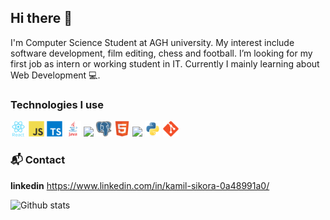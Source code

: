 ## Hi there 👋

I'm Computer Science Student at AGH university. My interest include software development, film editing, chess and football. I’m looking for my first job as intern or working student in IT. 
Currently I mainly learning about Web Development 💻.

### Technologies I use
<div>
<img src="https://raw.githubusercontent.com/devicons/devicon/master/icons/react/react-original-wordmark.svg" width="5%"> <img src="https://raw.githubusercontent.com/devicons/devicon/master/icons/javascript/javascript-original.svg" width="5%">
<img src="https://raw.githubusercontent.com/devicons/devicon/master/icons/typescript/typescript-original.svg" width="5%">
<img src="https://raw.githubusercontent.com/devicons/devicon/master/icons/java/java-original-wordmark.svg" width="5%">
<img src="https://camo.githubusercontent.com/42cc6e5e5562ccc807bc281e14cc7fabe0a260db4f7bb016812082fe9a00659b/68747470733a2f2f696d672e69636f6e73382e636f6d2f636f6c6f722f34382f3030303030302f737072696e672d6c6f676f2e706e67" width="5%">
<img src="https://github.com/devicons/devicon/blob/master/icons/postgresql/postgresql-original.svg" width="5%">
<img src="https://github.com/devicons/devicon/blob/master/icons/html5/html5-original.svg" width="5%">
<img src="https://camo.githubusercontent.com/dc75aee770dff630309493116eeebd6a39c7042e4e94780a5e6c8f107bebe76f/68747470733a2f2f696d672e69636f6e73382e636f6d2f636f6c6f722f34382f3030303030302f637373332e706e67" width="5%">
<img src="https://github.com/devicons/devicon/blob/master/icons/python/python-original.svg" width="5%">
<img src="https://github.com/devicons/devicon/blob/master/icons/git/git-original.svg" width="5%">

### 📬 Contact
<b>linkedin</b> https://www.linkedin.com/in/kamil-sikora-0a48991a0/


![Github stats](https://github-readme-stats.vercel.app/api?username=SikoraKam)

